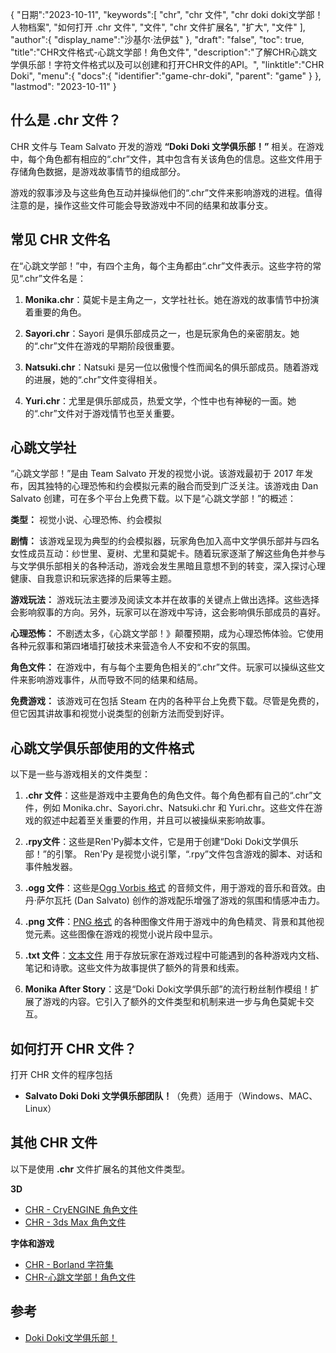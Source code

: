 {
"日期":"2023-10-11",
   "keywords":[
"chr",
"chr 文件",
"chr doki doki文学部！人物档案",
"如何打开 .chr 文件",
"文件",
"chr 文件扩展名",
"扩大",
"文件"
],
   "author":{
"display_name":"沙基尔·法伊兹"
},
"draft": "false",
"toc": true,
"title":"CHR文件格式-心跳文学部！角色文件",
   "description":"了解CHR心跳文学俱乐部！字符文件格式以及可以创建和打开CHR文件的API。",
"linktitle":"CHR Doki",
   "menu":{
      "docs":{
         "identifier":"game-chr-doki",
"parent": "game"
}
},
"lastmod": "2023-10-11"
}

## 什么是 .chr 文件？

CHR 文件与 Team Salvato 开发的游戏 **“Doki Doki 文学俱乐部！”** 相关。在游戏中，每个角色都有相应的“.chr”文件，其中包含有关该角色的信息。这些文件用于存储角色数据，是游戏故事情节的组成部分。

游戏的叙事涉及与这些角色互动并操纵他们的“.chr”文件来影响游戏的进程。值得注意的是，操作这些文件可能会导致游戏中不同的结果和故事分支。

## 常见 CHR 文件名

在“心跳文学部！”中，有四个主角，每个主角都由“.chr”文件表示。这些字符的常见“.chr”文件名是：

1. **Monika.chr**：莫妮卡是主角之一，文学社社长。她在游戏的故事情节中扮演着重要的角色。
    








2. **Sayori.chr**：Sayori 是俱乐部成员之一，也是玩家角色的亲密朋友。她的“.chr”文件在游戏的早期阶段很重要。
    








3. **Natsuki.chr**：Natsuki 是另一位以傲慢个性而闻名的俱乐部成员。随着游戏的进展，她的“.chr”文件变得相关。
    








4. **Yuri.chr**：尤里是俱乐部成员，热爱文学，个性中也有神秘的一面。她的“.chr”文件对于游戏情节也至关重要。

## 心跳文学社

“心跳文学部！”是由 Team Salvato 开发的视觉小说。该游戏最初于 2017 年发布，因其独特的心理恐怖和约会模拟元素的融合而受到广泛关注。该游戏由 Dan Salvato 创建，可在多个平台上免费下载。以下是“心跳文学部！”的概述：

**类型：** 视觉小说、心理恐怖、约会模拟

**剧情：** 该游戏呈现为典型的约会模拟器，玩家角色加入高中文学俱乐部并与四名女性成员互动：纱世里、夏树、尤里和莫妮卡。随着玩家逐渐了解这些角色并参与与文学俱乐部相关的各种活动，游戏会发生黑暗且意想不到的转变，深入探讨心理健康、自我意识和玩家选择的后果等主题。

**游戏玩法：** 游戏玩法主要涉及阅读文本并在故事的关键点上做出选择。这些选择会影响叙事的方向。另外，玩家可以在游戏中写诗，这会影响俱乐部成员的喜好。

**心理恐怖：** 不剧透太多，《心跳文学部！》颠覆预期，成为心理恐怖体验。它使用各种元叙事和第四堵墙打破技术来营造令人不安和不安的氛围。

**角色文件：** 在游戏中，有与每个主要角色相关的“.chr”文件。玩家可以操纵这些文件来影响游戏事件，从而导致不同的结果和结局。

**免费游戏：** 该游戏可在包括 Steam 在内的各种平台上免费下载。尽管是免费的，但它因其讲故事和视觉小说类型的创新方法而受到好评。

## 心跳文学俱乐部使用的文件格式

以下是一些与游戏相关的文件类型：

1. **.chr 文件**：这些是游戏中主要角色的角色文件。每个角色都有自己的“.chr”文件，例如 Monika.chr、Sayori.chr、Natsuki.chr 和 Yuri.chr。这些文件在游戏的叙述中起着至关重要的作用，并且可以被操纵来影响故事。
    








2. **.rpy文件**：这些是Ren'Py脚本文件，它是用于创建“Doki Doki文学俱乐部！”的引擎。 Ren'Py 是视觉小说引擎，“.rpy”文件包含游戏的脚本、对话和事件触发器。
    








3. **.ogg 文件**：这些是[Ogg Vorbis 格式](/zh/audio/ogg/) 的音频文件，用于游戏的音乐和音效。由丹·萨尔瓦托 (Dan Salvato) 创作的游戏配乐增强了游戏的氛围和情感冲击力。
    








4. **.png 文件**：[PNG 格式](/zh/image/png/) 的各种图像文件用于游戏中的角色精灵、背景和其他视觉元素。这些图像在游戏的视觉小说片段中显示。
    








5. **.txt 文件**：[文本文件](/zh/word-processing/txt/) 用于存放玩家在游戏过程中可能遇到的各种游戏内文档、笔记和诗歌。这些文件为故事提供了额外的背景和线索。
    








6. **Monika After Story**：这是“Doki Doki文学俱乐部”的流行粉丝制作模组！扩展了游戏的内容。它引入了额外的文件类型和机制来进一步与角色莫妮卡交互。

## 如何打开 CHR 文件？

打开 CHR 文件的程序包括

- **Salvato Doki Doki 文学俱乐部团队！**（免费）适用于（Windows、MAC、Linux）

## 其他 CHR 文件

以下是使用 **.chr** 文件扩展名的其他文件类型。

**3D**
- [CHR - CryENGINE 角色文件](/zh/3d/chr-cryengine/)
- [CHR - 3ds Max 角色文件](/zh/3d/chr-3ds/)

**字体和游戏**
- [CHR - Borland 字符集](/zh/font/chr/)
- [CHR-心跳文学部！角色文件](/zh/game/chr-doki/)

## 参考
* [Doki Doki文学俱乐部！](https://en.wikipedia.org/wiki/Doki_Doki_Literature_Club!)

